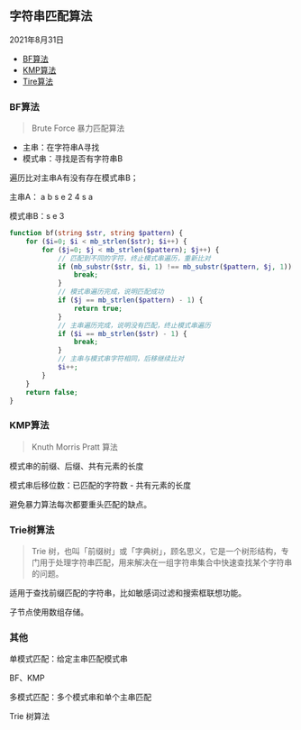 ## 字符串匹配算法

2021年8月31日

- [BF算法](#BF)
- [KMP算法](#KMP)
- [Tire算法](#Trie)





### <a name="BF">BF算法</a>

> Brute Force 暴力匹配算法

- 主串：在字符串A寻找
- 模式串：寻找是否有字符串B

遍历比对主串A有没有存在模式串B；

主串A： a b s e 2 4 s a

模式串B：s e 3

```php
function bf(string $str, string $pattern) {
	for ($i=0; $i < mb_strlen($str); $i++) {
		for ($j=0; $j < mb_strlen($pattern); $j++) {
            // 匹配到不同的字符，终止模式串遍历，重新比对
			if (mb_substr($str, $i, 1) !== mb_substr($pattern, $j, 1)) {
				break;
			}
            // 模式串遍历完成，说明匹配成功
			if ($j == mb_strlen($pattern) - 1) {
				return true;
			}
            // 主串遍历完成，说明没有匹配，终止模式串遍历
			if ($i == mb_strlen($str) - 1) {
				break;
			}
            // 主串与模式串字符相同，后移继续比对
			$i++;
		}
	}
	return false;
}
```



### <a name="KMP">KMP算法</a>

> Knuth Morris Pratt 算法

模式串的前缀、后缀、共有元素的长度

模式串后移位数：已匹配的字符数 - 共有元素的长度

避免暴力算法每次都要重头匹配的缺点。



### <a name="Trie">Trie树算法</a>

> Trie 树，也叫「前缀树」或「字典树」，顾名思义，它是一个树形结构，专门用于处理字符串匹配，用来解决在一组字符串集合中快速查找某个字符串的问题。

适用于查找前缀匹配的字符串，比如敏感词过滤和搜索框联想功能。

子节点使用数组存储。





### 其他

单模式匹配：给定主串匹配模式串

BF、KMP



多模式匹配：多个模式串和单个主串匹配

Trie 树算法